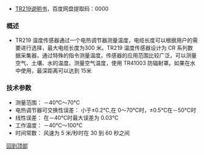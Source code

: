 <h1 id="header">
    <center>
</h1>


#  
- <a href="https://pan.baidu.com/s/1Rn1CLr2vDwgBbUe7q8yLpg">TR219说明书</a>，百度网盘提取码：0000
 

### 概述
- TR219 温度传感器通过一个电热调节器测量温度，电缆长度可以根据用户的需要进行选择，最大电缆长度为300 米。TR219 温度传感器设计为 CR 系列数据采集器，通过特殊的指令测量温度。传感器的应用范围比较广泛，可以测量空气、土壤、水的温度。测量空气温度，使用 TR41003 防辐射罩。如果在水中使用，最深距离可以达到 15米

### 技术参数
- 测量范围： －40℃～70℃
- 电热调节器可交换性误差： 小于±0.2℃,在 0～70℃时，±0.5℃在－50℃时
- 线性误差： 在－40℃时最大误差为 0.03℃
- 工作温度： －40℃～100℃
- 时间常数： 风速为 5 米/秒时在 30 到 60 秒之间


<a href="#header">回到顶部</a>